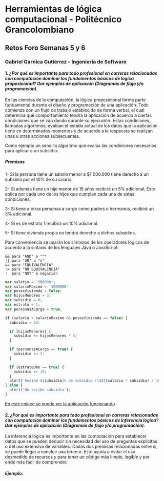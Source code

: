 # Herramientas de lógica computacional - Politécnico Grancolombiano
## Retos Foro Semanas 5 y 6
### Gabriel Garnica Gutiérrez - Ingeniería de Software

#### 1. *¿Por qué es importante para todo profesional en carreras relacionadas con computación dominar los fundamentos básicos de lógica proposicional? Dar ejemplos de aplicación (Diagramas de flujo y/o programación).*

En las ciencias de la computación, la lógica proposicional forma parte fundamental durante el diseño y programación de una aplicación. Todo comienza con un flujo de trabajo establecido de forma verbal, el cual determina qué comportamiento tendrá la aplicación de acuerdo a ciertas condiciones que se van dando durante su ejecución. Estas condiciones, llamadas algoritmos, evalúan el estado actual de los datos que la aplicación tiene en determinados momentos y de acuerdo a la respuesta se realizan unas u otras acciones subsecuentes.

Como ejemplo un sencillo algoritmo que evalúa las condiciones necesarias para aplicar a un subsidio:

##### Premisas

1- Si la persona tiene un salario menor a $1'000.000 tiene derecho a un subsidio por el 10% de su salario

2- Si además tiene un hijo menor de 15 años recibirá un 5% adicional, Esto aplica por cada uno de los hijos que cumplan cada una de estas condiciones.

3- Si tiene a otras personas a cargo como padres o hermanos, recibirá un 3% adicional.

4- Si es de estrato 1 recibirá un 10% adicional.

5- Si tiene vivienda propia no tendrá derecho a dichos subsidios.

Para conveniencia se usarán los símbolos de los operadores lógicos de acuerdo a la sintaxis de los lenguajes Java o JavaScript:

```
&& para "AND" o "^"
|| para "OR" o "v"
== para "EQUIVALENCIA"
!= para "NO EQUIVALENCIA"
!  para "NOT" o negación
```

```javascript
var salario = '500000';
var salarioMaximo = '1000000'
var poseeVivienda = false;
var hijosMenores = 3;
var subsidio = 0;
var estrato = 1;
var personasACargo = true;

if (salario < salarioMaximo && poseeVivienda == false) {
  subsidio = 10;

  if (hijosMenores) {
    subsidio += hijosMenores * 5;
  }

  if (personasACargo == true) {
    subsidio += 3;
  }

  if (estratoUno == true) {
    subsidio += 10;
  }
  alert(`Recibe ${subsidio}% de subsidio (\$${(salario * subsidio) / 100})`);
} else {
  alert('No recibe subsidio');
}
```

[En este enlace se puede ver la aplicación funcionando](https://codepen.io/garnicag/pen/axxQQm)

#### 2. *¿Por qué es importante para todo profesional en carreras relacionadas con computación dominar los fundamentos básicos de Inferencia lógica? Dar ejemplos de aplicación (Diagramas de flujo y/o programación).*

La inferencia lógica es importante en las computación para establecer datos que se pueden deducir sin necesidad del uso de preguntas explícitas o del uso extensivo de variables. Dadas dos premisas relacionadas entre sí, se puede llegar a concluir una tercera. Esto ayuda a evitar el uso desmedido de recursos y para tener un código más limpio, legible y por ende más fácil de comprender.

##### Ejemplo:

